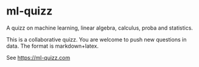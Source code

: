 # ml-quizz

A quizz on machine learning, linear algebra, calculus, proba and statistics.

This is a collaborative quizz. You are welcome to push new questions in data. The format is markdown+latex.

See https://ml-quizz.com
